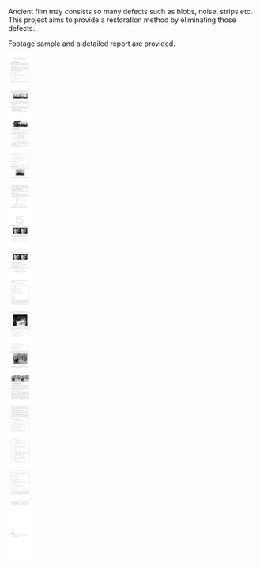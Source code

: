 Ancient film may consists so many defects such as blobs, noise, strips etc. This project aims to provide a restoration method by eliminating those defects.

Footage sample and a detailed report are provided. 

![before](https://github.com/pleaseRedo/Restoration-of-Ancient-film-clip/blob/master/112601570549.jpg)
